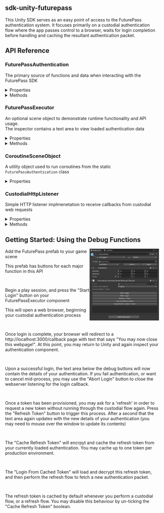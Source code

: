## sdk-unity-futurepass

This Unity SDK serves as an easy point of access to the FuturePass authentication system. 
It focuses primarily on a custodial authentication flow where the app passes control to a browser, waits for login completion before handling and caching the resultant authentication packet. 

## API Reference

### FuturePassAuthentication
The primary source of functions and data when interacting with the FuturePass SDK
<details>
  <summary>Properties</summary>
  
  ```cs
  Environment CurrentEnvironment; // The current Futurepass environment (Development, Staging, or Production)
  ```
  ```cs
  CustodialAuthenticationResponse LoadedAuthenticationDetails; // The current
  ```

</details>
<details>
  <summary>Methods</summary>
  
  ```cs
  SetEnvironment (Environment environment); // Set Futurepass environment (Development, Staging, or Production)
  ```
  ```cs
  SetTokenAutoCache (bool cacheAutomatically); // Toggle whether refresh token is cached in PlayerPrefs
  ```
  ```cs
  StartLogin(Action onSuccess, Action<Exception> onFailure); // Begin the custodial authentication process
  ```
  ```cs
  AbortLogin(); // Cancel ongoing login, closing the web socket
  ```
  ```cs
  RefreshToken(); // Request a new authentication packet using loaded refresh token
  ```
  ```cs
  CacheRefreshToken(); // Encrypt and store loaded refresh token in PlayerPrefs
  ```
  ```cs
  CacheRefreshToken(string refreshToken, string passKey); // Encrypt and store provided refresh token using passKey as encryption pass-key
  ```
  ```cs
  LoginFromCachedRefreshToken(string passKey); // Load and decrypt cached refresh token, then request authentication
  ```

</details>

### FuturePassExecutor
An optional scene object to demonstrate runtime functionality and API usage.<br>
The inspector contains a text area to view loaded authentication data
<details>
  <summary>Properties</summary>

  ```cs
  FuturePassAuthentication‎.Environment environment; // Inspector enum field to set Futurepass environment
  ```
  ```cs
  bool cacheRefreshToken; // Inspector toggle whether to automatically cache refresh token
  ```
</details>
<details>
  <summary>Methods</summary>

  ```cs
  StartLogin(); // Begin the custodial authentication process
  ```
  ```cs
  AbortLogin(); // Cancel ongoing login, closing the web socket
  ```
  ```cs
  RefreshToken(); // Request a new authentication packet using loaded refresh token
  ```
  ```cs
  CacheRefreshToken(); // Encrypt and store loaded refresh token in PlayerPrefs
  ```
  ```cs
  LoginFromCachedRefreshToken(string passKey); // Load and decrypt cached refresh token, then request authentication
  ```
</details>

### CoroutineSceneObject
A utility object used to run coroutines from the static `FuturePassAuthentication` class
<details>
  <summary>Properties</summary>

  ```cs
  CoroutineSceneObject Instance; // Singleton reference to the scene object
  ```
</details>

### CustodialHttpListener
Simple HTTP listener implmenetation to receive callbacks from custodial web requests
<details>
  <summary>Properties</summary>

  ```cs
  CustodialHttpListener Instance; // Singleton reference to the listener object
  ```
  ```cs
  string ExpectedState; // The expected state value for validating CSRF protection
  ```
</details>
<details>
  <summary>Methods</summary>

  ```cs
  StartTokenAuthListener(Action<string,string,string> onAuthCodeReceived); // Create HttpListener and begin listening for callbacks. On receiving a valid packet, returns auth code details (authCode, state, ExpectedState)
  ```

  ```cs
  StopAuthTokenListener(); // Close HttpListener connection
  ```

  ```cs
  byte[] ConvertFromBase64String‎(string base64); // Convert a base64 string into a byte[]
  ```
</details>

## Getting Started: Using the Debug Functions

<img align="right" src="docs/sc-prefab.png" width=45%>
<p>Add the FuturePass prefab to your game scene</p>
<p>This prefab has buttons for each major function in this API</p>

<br>

<p>Begin a play session, and press the "Start Login" button on your FuturePassExecutor component</p>
<p>This will open a web browser, beginning your custodial authentication process</p>

<br>

<p>Once login is complete, your browser will redirect to a http://localhost:3000/callback page with text that says "You may now close this webpage!". At this point, you may return to Unity and again inspect your authentication component. </p>

<br>

<p>Upon a successful login, the text area below the debug buttons will now contain the details of your authentication. 
If you fail authentication, or want to cancel mid-process, you may use the "Abort Login" button to close the webserver listening for the login callback.</p>

<br>

<p>Once a token has been provisioned, you may ask for a 'refresh' in order to request a new token without running through the custodial flow again. 
  Press the "Refresh Token" button to trigger this process. After a second that the text area again updates with the new details of your authentication (you may need to mouse over the window to update its contents)</p>

<br>

<p>The "Cache Refresh Token" will encrpyt and cache the refresh token from your currently loaded authentication. You may cache up to one token per production environment.</p>

<br>

<p>The "Login From Cached Token" will load and decrypt this refresh token, and then perform the refresh flow to fetch a new authentication packet.</p>

<br>

<p>The refresh token is cached by default whenever you perform a custodial flow, or a refresh flow. You may disable this behaviour by un-ticking the "Cache Refresh Token" boolean.</p>
